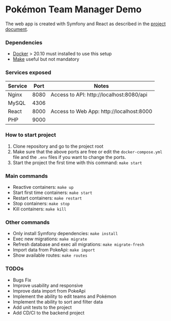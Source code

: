 # Pokémon Team Manager Demo
The web app is created with Symfony and React as described in the [project document](https://docs.google.com/document/d/1m6AE33i7Vr8LMHA5tPVohkbyH4gVvP2HVsjrlnENazY/edit?usp=sharing
).

### Dependencies
- [Docker](https://www.docker.com/get-started) > 20.10 must installed to use this setup
- [Make](https://formulae.brew.sh/formula/make) useful but not mandatory

### Services exposed

| Service | Port | Notes                                              |
|---------|------|----------------------------------------------------|
| Nginx   | 8080 | Access to API: http://localhost:8080/api           |
| MySQL   | 4306 |                                                    |
| React   | 8000 | Access to Web App: http://localhost:8000 |
| PHP     | 9000 |                                                    |

### How to start project
1. Clone repository and go to the project root
2. Make sure that the above ports are free or edit the `docker-compose.yml` file and the `.env` files if you want to change the ports.
3. Start the project the first time with this command: `make start`

### Main commands
- Reactive containers: `make up`
- Start first time containers: `make start`
- Restart containers: `make restart`
- Stop containers: `make stop`
- Kill containers: `make kill`

### Other commands
- Only install Symfony dependencies: `make install`
- Exec new migrations: `make migrate`
- Refresh database and exec all migrations: `make migrate-fresh`
- Import data from PokeApi: `make import`
- Show available routes: `make routes`

### TODOs
- Bugs Fix
- Improve usability and responsive
- Improve data import from PokeApi
- Implement the ability to edit teams and Pokémon
- Implement the ability to sort and filter data
- Add unit tests to the project
- Add CD/CI to the backend project
